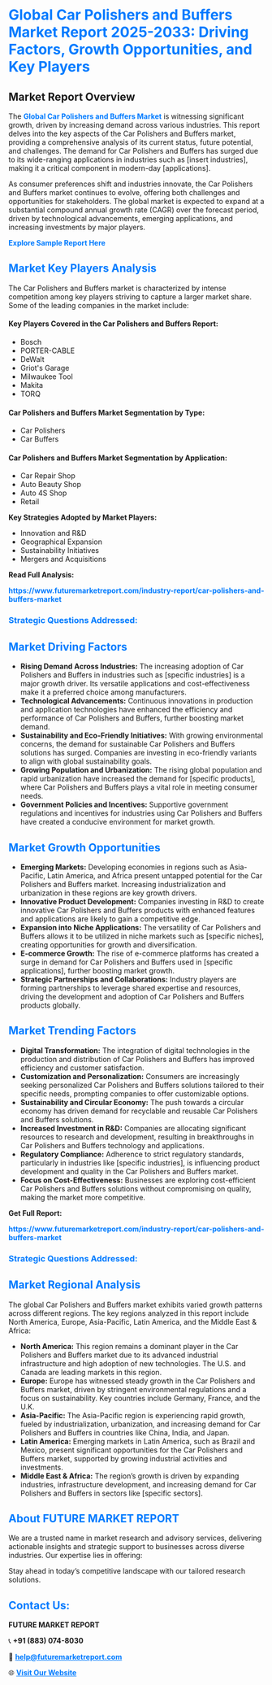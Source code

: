 <h1 style="color: #007BFF;">Global Car Polishers and Buffers Market Report 2025-2033: Driving Factors, Growth Opportunities, and Key Players</h1>

<section id="overview">
<h2>Market Report Overview</h2>
<p>The <a href="https://www.futuremarketreport.com/industry-report/car-polishers-and-buffers-market" style="color: #007BFF; text-decoration: none;"><strong>Global Car Polishers and Buffers Market</strong></a> is witnessing significant growth, driven by increasing demand across various industries. This report delves into the key aspects of the Car Polishers and Buffers market, providing a comprehensive analysis of its current status, future potential, and challenges. The demand for Car Polishers and Buffers has surged due to its wide-ranging applications in industries such as [insert industries], making it a critical component in modern-day [applications].</p>
<p>As consumer preferences shift and industries innovate, the Car Polishers and Buffers market continues to evolve, offering both challenges and opportunities for stakeholders. The global market is expected to expand at a substantial compound annual growth rate (CAGR) over the forecast period, driven by technological advancements, emerging applications, and increasing investments by major players.</p>
</section>

<section id="overview">
<p><a href="https://www.futuremarketreport.com/request-sample/reportId=60258" style="color: #007BFF; text-decoration: none;"><strong>Explore Sample Report Here</strong></a></p>
</section>

<section id="key-players">
<h2 style="color: #007BFF;">Market Key Players Analysis</h2>
<p>The Car Polishers and Buffers market is characterized by intense competition among key players striving to capture a larger market share. Some of the leading companies in the market include:</p>
<h4>Key Players Covered in the Car Polishers and Buffers Report:</h4>
<ul><li>Bosch</li><li>PORTER-CABLE</li><li>DeWalt</li><li>Griot&#039;s Garage</li><li>Milwaukee Tool</li><li>Makita</li><li>TORQ</li></ul>
<h4>Car Polishers and Buffers Market Segmentation by Type:</h4>
<ul><li>Car Polishers</li><li>Car Buffers</li></ul>

<h4>Car Polishers and Buffers Market Segmentation by Application:</h4>
<ul><li>Car Repair Shop</li><li>Auto Beauty Shop</li><li>Auto 4S Shop</li><li>Retail</li></ul>
<p><strong>Key Strategies Adopted by Market Players:</strong></p>
<ul>
<li>Innovation and R&D</li>
<li>Geographical Expansion</li>
<li>Sustainability Initiatives</li>
<li>Mergers and Acquisitions</li>
</ul>
</section>

<section>
<p><strong>Read Full Analysis: </strong></p><a href="https://www.futuremarketreport.com/industry-report/car-polishers-and-buffers-market" style="color: #007BFF; text-decoration: none;"><strong>https://www.futuremarketreport.com/industry-report/car-polishers-and-buffers-market</strong></a>
<h3 style="color: #007BFF;">Strategic Questions Addressed:</h3>
</section>

<section id="driving-factors">
<h2 style="color: #007BFF;">Market Driving Factors</h2>
<ul>
<li><strong>Rising Demand Across Industries:</strong> The increasing adoption of Car Polishers and Buffers in industries such as [specific industries] is a major growth driver. Its versatile applications and cost-effectiveness make it a preferred choice among manufacturers.</li>
<li><strong>Technological Advancements:</strong> Continuous innovations in production and application technologies have enhanced the efficiency and performance of Car Polishers and Buffers, further boosting market demand.</li>
<li><strong>Sustainability and Eco-Friendly Initiatives:</strong> With growing environmental concerns, the demand for sustainable Car Polishers and Buffers solutions has surged. Companies are investing in eco-friendly variants to align with global sustainability goals.</li>
<li><strong>Growing Population and Urbanization:</strong> The rising global population and rapid urbanization have increased the demand for [specific products], where Car Polishers and Buffers plays a vital role in meeting consumer needs.</li>
<li><strong>Government Policies and Incentives:</strong> Supportive government regulations and incentives for industries using Car Polishers and Buffers have created a conducive environment for market growth.</li>
</ul>
</section>

<section id="growth-opportunities">
<h2 style="color: #007BFF;">Market Growth Opportunities</h2>
<ul>
<li><strong>Emerging Markets:</strong> Developing economies in regions such as Asia-Pacific, Latin America, and Africa present untapped potential for the Car Polishers and Buffers market. Increasing industrialization and urbanization in these regions are key growth drivers.</li>
<li><strong>Innovative Product Development:</strong> Companies investing in R&D to create innovative Car Polishers and Buffers products with enhanced features and applications are likely to gain a competitive edge.</li>
<li><strong>Expansion into Niche Applications:</strong> The versatility of Car Polishers and Buffers allows it to be utilized in niche markets such as [specific niches], creating opportunities for growth and diversification.</li>
<li><strong>E-commerce Growth:</strong> The rise of e-commerce platforms has created a surge in demand for Car Polishers and Buffers used in [specific applications], further boosting market growth.</li>
<li><strong>Strategic Partnerships and Collaborations:</strong> Industry players are forming partnerships to leverage shared expertise and resources, driving the development and adoption of Car Polishers and Buffers products globally.</li>
</ul>
</section>

<section id="trending-factors">
<h2 style="color: #007BFF;">Market Trending Factors</h2>
<ul>
<li><strong>Digital Transformation:</strong> The integration of digital technologies in the production and distribution of Car Polishers and Buffers has improved efficiency and customer satisfaction.</li>
<li><strong>Customization and Personalization:</strong> Consumers are increasingly seeking personalized Car Polishers and Buffers solutions tailored to their specific needs, prompting companies to offer customizable options.</li>
<li><strong>Sustainability and Circular Economy:</strong> The push towards a circular economy has driven demand for recyclable and reusable Car Polishers and Buffers solutions.</li>
<li><strong>Increased Investment in R&D:</strong> Companies are allocating significant resources to research and development, resulting in breakthroughs in Car Polishers and Buffers technology and applications.</li>
<li><strong>Regulatory Compliance:</strong> Adherence to strict regulatory standards, particularly in industries like [specific industries], is influencing product development and quality in the Car Polishers and Buffers market.</li>
<li><strong>Focus on Cost-Effectiveness:</strong> Businesses are exploring cost-efficient Car Polishers and Buffers solutions without compromising on quality, making the market more competitive.</li>
</ul>
</section>

<section>
<p><strong>Get Full Report: </strong></p><a href="https://www.futuremarketreport.com/industry-report/car-polishers-and-buffers-market" style="color: #007BFF; text-decoration: none;"><strong>https://www.futuremarketreport.com/industry-report/car-polishers-and-buffers-market</strong></a>
<h3 style="color: #007BFF;">Strategic Questions Addressed:</h3>
</section>


<section id="regional-analysis">
<h2 style="color: #007BFF;">Market Regional Analysis</h2>
<p>The global Car Polishers and Buffers market exhibits varied growth patterns across different regions. The key regions analyzed in this report include North America, Europe, Asia-Pacific, Latin America, and the Middle East & Africa:</p>
<ul>
<li><strong>North America:</strong> This region remains a dominant player in the Car Polishers and Buffers market due to its advanced industrial infrastructure and high adoption of new technologies. The U.S. and Canada are leading markets in this region.</li>
<li><strong>Europe:</strong> Europe has witnessed steady growth in the Car Polishers and Buffers market, driven by stringent environmental regulations and a focus on sustainability. Key countries include Germany, France, and the U.K.</li>
<li><strong>Asia-Pacific:</strong> The Asia-Pacific region is experiencing rapid growth, fueled by industrialization, urbanization, and increasing demand for Car Polishers and Buffers in countries like China, India, and Japan.</li>
<li><strong>Latin America:</strong> Emerging markets in Latin America, such as Brazil and Mexico, present significant opportunities for the Car Polishers and Buffers market, supported by growing industrial activities and investments.</li>
<li><strong>Middle East & Africa:</strong> The region’s growth is driven by expanding industries, infrastructure development, and increasing demand for Car Polishers and Buffers in sectors like [specific sectors].</li>
</ul>
</section>

<footer>
<h2 style="color: #007BFF;">About FUTURE MARKET REPORT</h2>
<p>We are a trusted name in market research and advisory services, delivering actionable insights and strategic support to businesses across diverse industries. Our expertise lies in offering:</p>

<p>Stay ahead in today’s competitive landscape with our tailored research solutions.</p>

<h2 style="color: #007BFF;">Contact Us:</h2>
<p><strong>FUTURE MARKET REPORT</strong></p>
<p>📞 <strong>+91 (883) 074-8030</strong></p>
<p>📧 <strong><a href="mailto:help@futuremarketreport.com" style="color: #007BFF;">help@futuremarketreport.com</a></strong></p>
<p>🌐 <strong><a href="https://www.futuremarketreport.com/" style="color: #007BFF;">Visit Our Website</a></strong></p>
</footer>